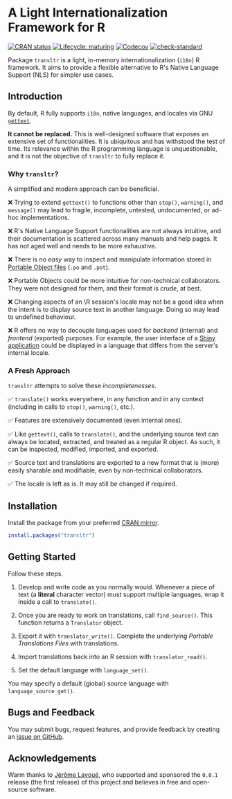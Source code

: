 # A Light Internationalization Framework for R

<!-- badges: start -->
[![CRAN status](https://www.r-pkg.org/badges/version/transltr)](https://CRAN.R-project.org/package=transltr)
[![Lifecycle: maturing](https://img.shields.io/badge/lifecycle-maturing-blue.svg)](https://lifecycle.r-lib.org/articles/stages.html#maturing)
[![Codecov](https://codecov.io/gh/jeanmathieupotvin/transltr/branch/main/graph/badge.svg?token=ODYHDNR8IB)](https://app.codecov.io/gh/jeanmathieupotvin/transltr)
[![check-standard](https://github.com/jeanmathieupotvin/transltr/actions/workflows/check-standard.yaml/badge.svg)](https://github.com/jeanmathieupotvin/transltr/actions/workflows/check-standard.yaml)
<!-- badges: end -->

Package `transltr` is a light, in-memory internationalization (`i18n`) R
framework. It aims to provide a flexible alternative to R's Native Language
Support (NLS) for simpler use cases.

## Introduction

By default, R fully supports `i18n`, native languages, and locales via GNU
[`gettext`](https://www.gnu.org/software/gettext/).

**It cannot be replaced.** This is well-designed software that exposes an
extensive set of functionalities. It is ubiquitous and has withstood the test
of time. Its relevance within the R programming language is unquestionable, and
it is not the objective of `transltr` to fully replace it.

### Why `transltr`?

A simplified and modern approach can be beneficial.

&#x274C; Trying to extend `gettext()` to functions other than `stop()`,
`warning()`, and `message()` may lead to fragile, incomplete, untested,
undocumented, or ad-hoc implementations.

&#x274C; R's Native Language Support functionalities are not always intuitive,
and their documentation is scattered across many manuals and help pages. It has
not aged well and needs to be more exhaustive.

&#x274C; There is no *easy* way to inspect and manipulate information stored in
[Portable Object files](https://www.gnu.org/software/gettext/manual/html_node/PO-Files.html)
(`.po` and `.pot`).

&#x274C; Portable Objects could be more intuitive for non-technical
collaborators. They were not designed for them, and their format is *crude*,
at best.

&#x274C; Changing aspects of an \R session's locale may not be a good idea when
the intent is to display source text in another language. Doing so may lead to
undefined behaviour.

&#x274C; R offers no way to decouple languages used for *backend* (internal)
and *frontend* (exported) purposes. For example, the user interface of a
[Shiny application](https://shiny.posit.co/) could be displayed in a language
that differs from the server's internal locale.

### A Fresh Approach

`transltr` attempts to solve these *incompletenesses*.

&#x2705; `translate()` works everywhere, in any function and in any context
(including in calls to `stop()`, `warning()`, etc.).

&#x2705; Features are extensively documented (even internal ones).

&#x2705; Like `gettext()`, calls to `translate()`, and the underlying source
text can always be located, extracted, and treated as a regular R object. As
such, it can be inspected, modified, imported, and exported.

&#x2705; Source text and translations are exported to a new format that is
(more) easily sharable and modifiable, even by non-technical collaborators.

&#x2705; The locale is left as is. It may still be changed if required.

## Installation

Install the package from your preferred
[CRAN mirror](https://cran.r-project.org/mirrors.html).

```r
install.packages("transltr")
```

## Getting Started

Follow these steps.

1. Develop and write code as you normally would. Whenever a piece of text (a
   **literal** character vector) must support multiple languages, wrap it
   inside a call to `translate()`.

2. Once you are ready to work on translations, call `find_source()`. This
   function returns a `Translator` object.

3. Export it with `translator_write()`. Complete the underlying
   *Portable Translations Files* with translations.

4. Import translations back into an R session with `translator_read()`.

5. Set the default language with `language_set()`.

You may specify a default (global) source language with
`language_source_get()`.

## Bugs and Feedback

You may submit bugs, request features, and provide feedback by creating an
[issue on GitHub](https://github.com/jeanmathieupotvin/transltr/issues/new).

## Acknowledgements

Warm thanks to [Jérôme Lavoué](https://orcid.org/0000-0003-4950-5475), who
supported and sponsored the `0.0.1` release (the first release) of this project
and believes in free and open-source software.
